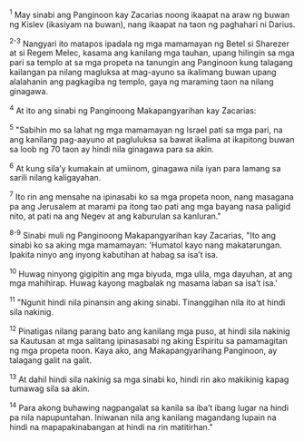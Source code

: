 <sup>1</sup>
May sinabi ang Panginoon kay Zacarias noong ikaapat na araw ng buwan ng Kislev (ikasiyam na buwan), nang ikaapat na taon ng paghahari ni Darius.

<sup>2-3</sup>
Nangyari ito matapos ipadala ng mga mamamayan ng Betel si Sharezer at si Regem Melec, kasama ang kanilang mga tauhan, upang hilingin sa mga pari sa templo at sa mga propeta na tanungin ang Panginoon kung talagang kailangan pa nilang magluksa at mag-ayuno sa ikalimang buwan upang alalahanin ang pagkagiba ng templo, gaya ng maraming taon na nilang ginagawa. 

<sup>4</sup>
At ito ang sinabi ng Panginoong Makapangyarihan kay Zacarias: 

<sup>5</sup>
"Sabihin mo sa lahat ng mga mamamayan ng Israel pati sa mga pari, na ang kanilang pag-aayuno at pagluluksa sa bawat ikalima at ikapitong buwan sa loob ng 70 taon ay hindi nila ginagawa para sa akin. 

<sup>6</sup>
At kung silaʼy kumakain at umiinom, ginagawa nila iyan para lamang sa sarili nilang kaligayahan. 

<sup>7</sup>
Ito rin ang mensahe na ipinasabi ko sa mga propeta noon, nang masagana pa ang Jerusalem at marami pa itong tao pati ang mga bayang nasa paligid nito, at pati na ang Negev at ang kaburulan sa kanluran." 

<sup>8-9</sup>
Sinabi muli ng Panginoong Makapangyarihan kay Zacarias, "Ito ang sinabi ko sa aking mga mamamayan: 'Humatol kayo nang makatarungan. Ipakita ninyo ang inyong kabutihan at habag sa isaʼt isa. 

<sup>10</sup>
Huwag ninyong gigipitin ang mga biyuda, mga ulila, mga dayuhan, at ang mga mahihirap. Huwag kayong magbalak ng masama laban sa isaʼt isa.' 

<sup>11</sup>
"Ngunit hindi nila pinansin ang aking sinabi. Tinanggihan nila ito at hindi sila nakinig. 

<sup>12</sup>
Pinatigas nilang parang bato ang kanilang mga puso, at hindi sila nakinig sa Kautusan at mga salitang ipinasasabi ng aking Espiritu sa pamamagitan ng mga propeta noon. Kaya ako, ang Makapangyarihang Panginoon, ay talagang galit na galit. 

<sup>13</sup>
At dahil hindi sila nakinig sa mga sinabi ko, hindi rin ako makikinig kapag tumawag sila sa akin. 

<sup>14</sup>
Para akong buhawing nagpangalat sa kanila sa ibaʼt ibang lugar na hindi pa nila napupuntahan. Iniwanan nila ang kanilang magandang lupain na hindi na mapapakinabangan at hindi na rin matitirhan."